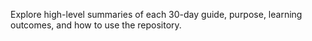 Explore high-level summaries of each 30-day guide, purpose, learning outcomes, and how to use the repository.
